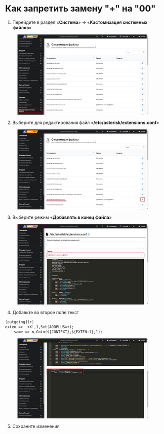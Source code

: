 # Как запретить замену "+" на "00"

1. Перейдите в раздел  «**Система**» -> «**Кастомизация системных файлов**»

<figure><img src="../../../.gitbook/assets/image (12).png" alt=""><figcaption></figcaption></figure>

2. Выберите для редактирования файл «**/etc/asterisk/extensions.conf**»

<figure><img src="../../../.gitbook/assets/image (13).png" alt=""><figcaption></figcaption></figure>

3. Выберите режим «**Добавлять в конец файла**»

<figure><img src="../../../.gitbook/assets/image (14).png" alt=""><figcaption></figcaption></figure>

4. Добавьте во второе поле текст

```
[outgoing](+)
exten => _+X!,1,Set(ADDPLUS=+);
    same => n,Goto(${CONTEXT},${EXTEN:1},1);
```

<figure><img src="../../../.gitbook/assets/10 (13).png" alt=""><figcaption></figcaption></figure>

5. Сохраните изменения
